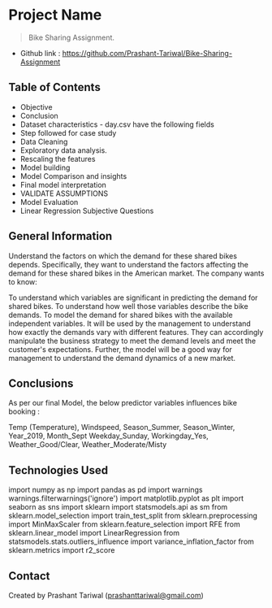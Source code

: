 # Project Name
> Bike Sharing Assignment.
- Github link : https://github.com/Prashant-Tariwal/Bike-Sharing-Assignment

## Table of Contents
*  Objective
*  Conclusion
*  Dataset characteristics - day.csv have the following fields 
*  Step followed for case study
*  Data Cleaning
*  Exploratory data analysis. 
*  Rescaling the features
*  Model building
*  Model Comparison and insights
*  Final model interpretation
*  VALIDATE ASSUMPTIONS
*  Model Evaluation
*  Linear Regression Subjective Questions

## General Information
Understand the factors on which the demand for these shared bikes depends. Specifically, they want to understand the factors affecting the demand for these shared bikes in the American market. The company wants to know:

To understand which variables are significant in predicting the demand for shared bikes.
To understand how well those variables describe the bike demands.
To model the demand for shared bikes with the available independent variables. It will be used by the management to understand how exactly the demands vary with different features. They can accordingly manipulate the business strategy to meet the demand levels and meet the customer's expectations. Further, the model will be a good way for management to understand the demand dynamics of a new market.

## Conclusions
As per our final Model, the below predictor variables influences bike booking :

Temp (Temperature), Windspeed, Season_Summer, Season_Winter, Year_2019, Month_Sept
Weekday_Sunday, Workingday_Yes, Weather_Good/Clear, Weather_Moderate/Misty

## Technologies Used
import numpy as np
import pandas as pd
import warnings
warnings.filterwarnings('ignore')
import matplotlib.pyplot as plt
import seaborn as sns
import sklearn
import statsmodels.api as sm
from sklearn.model_selection import train_test_split
from sklearn.preprocessing import MinMaxScaler
from sklearn.feature_selection import RFE
from sklearn.linear_model import LinearRegression
from statsmodels.stats.outliers_influence import variance_inflation_factor
from sklearn.metrics import r2_score


## Contact
Created by Prashant Tariwal    (prashanttariwal@gmail.com)